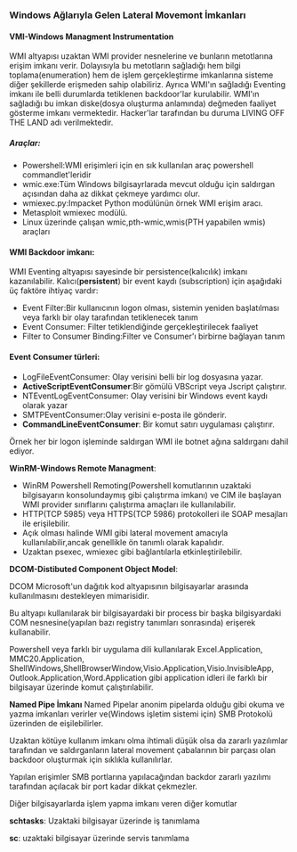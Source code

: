 ﻿### Windows Ağlarıyla Gelen Lateral Movemont İmkanları 

#### VMI-Windows Managment Instrumentation

WMI altyapısı uzaktan WMI provider nesnelerine ve bunların metotlarına erişim imkanı verir. Dolayısıyla bu metotların sağladığı hem bilgi toplama(enumeration) hem de işlem gerçekleştirme imkanlarına sisteme diğer şekillerde erişmeden sahip olabiliriz.
Ayrıca WMI'ın sağladığı Eventing imkanı ile belli durumlarda tetiklenen backdoor'lar kurulabilir. WMI'ın sağladığı bu imkan diske(dosya oluşturma anlamında) değmeden faaliyet gösterme imkanı vermektedir. Hacker'lar tarafından bu duruma LIVING OFF THE LAND adı verilmektedir.

##### Araçlar:
- Powershell:WMI erişimleri için en sık kullanılan araç powershell commandlet'leridir
- wmic.exe:Tüm Windows bilgisayrlarada mevcut olduğu için saldırgan açısından daha az dikkat çekmeye yardımcı olur.
- wmiexec.py:Impacket Python modülünün örnek WMI erişim aracı.
- Metasploit wmiexec modülü.
- Linux üzerinde çalışan wmic,pth-wmic,wmis(PTH yapabilen wmis) araçları


#### WMI Backdoor imkanı: 
WMI Eventing altyapısı sayesinde bir persistence(kalıcılık) imkanı kazanılabilir.
Kalıcı(**persistent**) bir event kaydı (subscription) için aşağıdaki üç faktöre ihtiyaç vardır:
- Event Filter:Bir kullanıcının logon olması, sistemin yeniden başlatılması veya farklı bir olay tarafından tetiklenecek tanım 
- Event Consumer: Filter tetiklendiğinde gerçekleştirilecek faaliyet
- Filter to Consumer Binding:Filter ve Consumer'ı birbirne bağlayan tanım

#### Event Consumer türleri:
- LogFileEventConsumer: Olay verisini belli bir log dosyasına yazar.
- 	**ActiveScriptEventConsumer**:Bir gömülü VBScript veya Jscript çalıştırır.
- 	NTEventLogEventConsumer: Olay verisini bir Windows event kaydı olarak yazar
- 	SMTPEventConsumer:Olay verisini e-posta ile gönderir.
- 	**CommandLineEventConsumer**: Bir komut satırı uygulaması çalıştırır.


Örnek her bir logon işleminde saldırgan WMI ile botnet ağına saldırganı dahil ediyor.


**WinRM-Windows Remote Managment**:
- WinRM Powershell Remoting(Powershell komutlarının uzaktaki bilgisayarın konsolundaymış gibi çalıştırma imkanı) ve CIM ile başlayan WMI provider sınıflarını çalıştırma amaçları ile kullanılabilir.
- HTTP(TCP 5985) veya HTTPS(TCP 5986) protokolleri ile SOAP mesajları ile erişilebilir.
- Açık olması halinde WMI gibi lateral movement amacıyla kullanılabilir,ancak genellikle ön tanımlı olarak kapalıdır. 
- Uzaktan psexec, wmiexec gibi bağlantılarla etkinleştirilebilir.


**DCOM-Distibuted Component Object Model**:

DCOM Microsoft'un dağıtık kod altyapısının bilgisayarlar arasında kullanılmasını destekleyen mimarisidir.

Bu altyapı kullanılarak bir bilgisayardaki bir process bir başka bilgisyardaki COM nesnesine(yapılan bazı registry tanımları sonrasında) erişerek kullanabilir.

Powershell veya farklı bir uygulama dili kullanılarak Excel.Application, MMC20.Application, ShellWindows,ShellBrowserWindow,Visio.Application,Visio.InvisibleApp, Outlook.Application,Word.Application gibi application idleri ile farklı bir bilgisayar üzerinde komut çalıştırılabilir.


**Named Pipe İmkanı**
Named Pipelar anonim pipelarda olduğu gibi okuma ve yazma imkanları verirler ve(Windows işletim sistemi için) SMB Protokolü üzerinden de eişilebilirler.

Uzaktan kötüye kullanım imkanı olma ihtimali düşük olsa da zararlı yazılımlar tarafından ve saldırganların lateral movement çabalarının bir parçası olan backdoor oluşturmak için sıklıkla kullanılırlar.

Yapılan erişimler SMB portlarına yapılacağından backdor zararlı yazılımı tarafından açılacak bir port kadar dikkat çekmezler.

Diğer bilgisayarlarda işlem yapma imkanı veren diğer komutlar

**schtasks**: Uzaktaki bilgisayar üzerinde iş tanımlama

**sc**: uzaktaki bilgisayar üzerinde servis tanımlama


